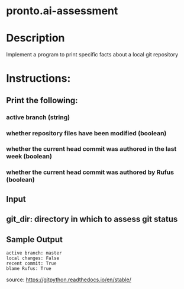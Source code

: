 # pronto.ai-assessment

# Description

Implement a program to print specific facts about a local git repository

# Instructions:

## Print the following:

### active branch (string)

### whether repository files have been modified (boolean)

### whether the current head commit was authored in the last week (boolean)

### whether the current head commit was authored by Rufus (boolean)

## Input

## git_dir: directory in which to assess git status

## Sample Output

```
active branch: master
local changes: False
recent commit: True
blame Rufus: True
```

source: https://gitpython.readthedocs.io/en/stable/
